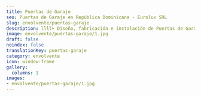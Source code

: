```yaml
---
title: Puertas de Garaje
seo: Puertas de Garaje en República Dominicana - Eurolux SRL
slug: envolvente/puertas-garaje
description: llll➤ Diseño, fabricación e instalación de Puertas de Garaje ✅ y todo tipo de envolvente y fachada ligera para su proyecto.
image: envolvente/puertas-garaje/1.jpg
draft: false
noindex: false
translationKey: puertas-garaje
category: envolvente
icon: window-frame
gallery:
  columns: 1
images:
- envolvente/puertas-garaje/1.jpg
---
```

